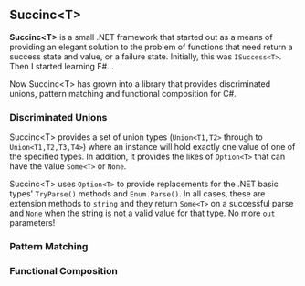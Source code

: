 ## Succinc\<T\> ##

**Succinc\<T\>** is a small .NET framework that started out as a means of providing an elegant solution to the problem of functions that need return a success state and value, or a failure state. Initially, this was `ISuccess<T>`. Then I started learning F#...

Now Succinc\<T\> has grown into a library that provides discriminated unions, pattern matching and functional composition for C#.

### Discriminated Unions ###
Succinc\<T\> provides a set of union types (`Union<T1,T2>` through to `Union<T1,T2,T3,T4>`) where an instance will hold exactly one value of one of the specified types. In addition, it provides the likes of `Option<T>` that can have the value `Some<T>` or `None`.

Succinc\<T\> uses `Option<T>` to provide replacements for the .NET basic types' `TryParse()` methods and `Enum.Parse()`. In all cases, these are extension methods to `string` and they return `Some<T>` on a successful parse and `None` when the string is not a valid value for that type. No more `out` parameters!

### Pattern Matching ###

### Functional Composition ###

